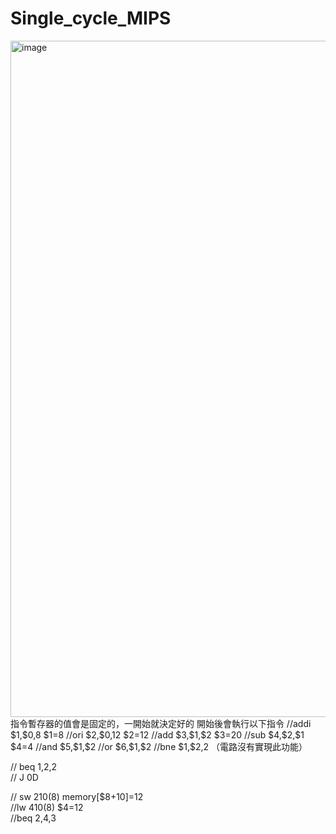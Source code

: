 # Single_cycle_MIPS
<img width="1931" height="1082" alt="image" src="https://github.com/user-attachments/assets/10642aa7-d86f-485c-9c29-07f06b3a97e6" />
指令暫存器的值會是固定的，一開始就決定好的
開始後會執行以下指令
//addi $1,$0,8 $1=8                               
//ori $2,$0,12 $2=12                              
//add $3,$1,$2 $3=20                              
//sub $4,$2,$1 $4=4                               
//and $5,$1,$2                                    
//or $6,$1,$2                                     
//bne $1,$2,2 （電路沒有實現此功能）                                     
                                                  
                                                  
// beq $1,$2,2                                    
// J 0D                                           
                                                  
                                                  
// sw $2 10($8) memory[$8+10]=12                  
//lw $4 10($8) $4=12                              
//beq $2,$4,3                                     
